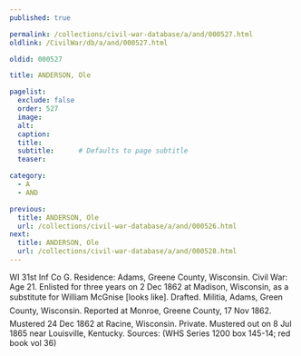 ```yaml
---
published: true

permalink: /collections/civil-war-database/a/and/000527.html
oldlink: /CivilWar/db/a/and/000527.html

oldid: 000527

title: ANDERSON, Ole

pagelist:
  exclude: false
  order: 527
  image: 
  alt:
  caption:
  title:
  subtitle:      # Defaults to page subtitle
  teaser:

category: 
  - A 
  - AND

previous:
  title: ANDERSON, Ole
  url: /collections/civil-war-database/a/and/000526.html  
next:
  title: ANDERSON, Ole
  url: /collections/civil-war-database/a/and/000528.html   
---
```

WI 31st Inf Co G. Residence: Adams, Greene County, Wisconsin. Civil War: Age 21. Enlisted for three years on 2 Dec 1862 at Madison, Wisconsin, as a substitute for William McGnise [looks like]. &#147;Drafted. Militia, Adams, Green County, Wisconsin. Reported at Monroe, Greene County, 17 Nov 1862.&#148; Mustered 24 Dec 1862 at Racine, Wisconsin. Private. Mustered out on 8 Jul 1865 near Louisville, Kentucky. Sources: (WHS Series 1200 box 145-14; red book vol 36)